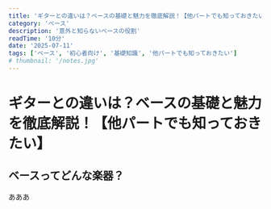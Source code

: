 ```yaml
---
title: 'ギターとの違いは？ベースの基礎と魅力を徹底解説！【他パートでも知っておきたい】'
category: 'ベース'
description: '意外と知らないベースの役割'
readTime: '10分'
date: '2025-07-11'
tags: ['ベース', '初心者向け', '基礎知識', '他パートでも知っておきたい']
# thumbnail: '/notes.jpg'
---
```


# ギターとの違いは？ベースの基礎と魅力を徹底解説！【他パートでも知っておきたい】

## ベースってどんな楽器？
あああ
